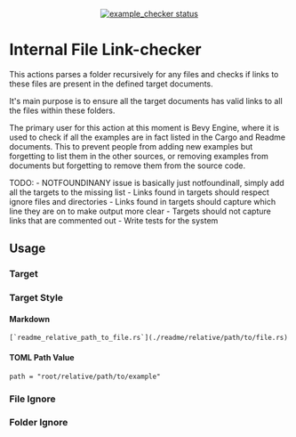 <p align="center">
  <a href="https://github.com/Weibye/example_checker/actions"><img alt="example_checker status" src="https://github.com/Weibye/example_checker/workflows/build-test/badge.svg"></a>
</p>

# Internal File Link-checker

This actions parses a folder recursively for any files and checks if links to these files are present in the defined target documents.

It's main purpose is to ensure all the target documents has valid links to all the files within these folders.

The primary user for this action at this moment is Bevy Engine, where it is used to check if all the examples are in fact listed in the Cargo and Readme documents. This to prevent people from adding new examples but forgetting to list them in the other sources, or removing examples from documents but forgetting to remove them from the source code.

TODO:
    - NOTFOUNDINANY issue is basically just notfoundinall, simply add all the targets to the missing list
    - Links found in targets should respect ignore files and directories
    - Links found in targets should capture which line they are on to make output more clear
    - Targets should not capture links that are commented out
    - Write tests for the system
## Usage




### Target

### Target Style
#### Markdown
```[`readme_relative_path_to_file.rs`](./readme/relative/path/to/file.rs)```
#### TOML Path Value
`path = "root/relative/path/to/example"`

### File Ignore

### Folder Ignore
    
